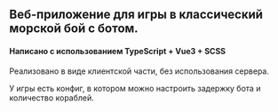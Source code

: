 ## Веб-приложение для игры в классический морской бой с ботом.
#### Написано с использованием TypeScript + Vue3 + SCSS

Реализовано в виде клиентской части, без использования сервера.

У игры есть конфиг, в котором можно настроить задержку бота и количество кораблей.
